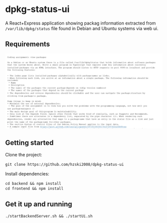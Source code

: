 # dpkg-status-ui

A React+Express application showing packag information extracted from `/var/lib/dpkg/status` file found in Debian and
Ubuntu systems via web ui.

## Requirements
![Alt text](./req.PNG?raw=true "Title")

## Getting started

Clone the project:

```
git clone https://github.com/hzski2008/dpkg-status-ui
```

Install dependencies:
```
cd backend && npm install
cd frontend && npm install
```

## Get it up and running

```
./startBackendServer.sh && ./startUi.sh
```

